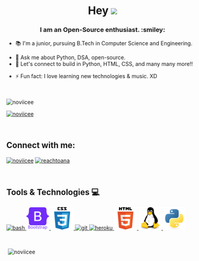 <h1 align="center">Hey <img src="https://raw.githubusercontent.com/MartinHeinz/MartinHeinz/master/wave.gif" width="30px">
</h1>
<h3 align="center">I am an Open-Source enthusiast. :smiley:</h3>

- :books: I'm a junior, pursuing B.Tech in Computer Science and Engineering.
<!--
- 🔭 Currently working on Openshift Cluster Logging & learning Go, Kubernetes & GitOps.
-->
- 💬 Ask me about Python, DSA, open-source.
- :milky_way: Let's connect to build in Python, HTML, CSS, and many many more!!
<!--
- 📫 How to reach me: You can connect with me on Instagram, LinkedIn, Twitter, Facebook by @darecoder.
-->
<!--
- 😄 Pronouns: she/her/hers
-->
- ⚡ Fun fact: I love learning new technologies & music. XD
<br/>

<p align="left"> <img src="https://komarev.com/ghpvc/?username=noviicee&label=Profile%20views&color=0e75b6&style=flat" alt="noviicee" /> </p>

<p align="left"> <a href="https://github.com/ryo-ma/github-profile-trophy"><img src="https://github-profile-trophy.vercel.app/?username=noviicee" alt="noviicee" /></a> </p>


<!--
## Work Experience :woman_technologist:
* Software Engineer intern at [Red Hat](https://www.redhat.com/en)
* Past Outreachy'20 intern with [OpenRefine](https://openrefine.org/)
* Co-founder of [Code for Cause](https://www.youtube.com/channel/UCfv8cds8AfIM3UZtAWOz6Gg)
-->
<br/>

## Connect with me:
<a href="https://dev.to/noviicee" target="blank"><img align="center" src="https://cdn.jsdelivr.net/npm/simple-icons@3.0.1/icons/dev-dot-to.svg" alt="noviicee" height="40" width="40" /></a>
<a href="https://twitter.com/reachtoana" target="blank"><img align="center" src="https://cdn.jsdelivr.net/npm/simple-icons@3.0.1/icons/twitter.svg" alt="reachtoana" height="40" width="40" /></a>
<!--
<a href="https://www.hackerearth.com/@noviicee" target="blank"><img align="center" src="https://cdn.jsdelivr.net/npm/simple-icons@3.0.1/icons/hackerearth.svg" alt="@noviicee" height="40" width="40" /></a>
<a href="https://auth.geeksforgeeks.org/user/noviicee" target="blank"><img align="center" src="https://cdn.jsdelivr.net/npm/simple-icons@3.0.1/icons/geeksforgeeks.svg" alt="noviicee" height="40" width="40" /></a>
<a href="https://discord.gg/Anamika(P)" target="blank"><img align="center" src="https://cdn.jsdelivr.net/npm/simple-icons@3.0.1/icons/discord.svg" alt="Anamika(P)" height="40" width="40" /></a>
-->
</p>
<br/>

## Tools & Technologies :computer:

<a href="https://www.gnu.org/software/bash/" target="_blank"> <img src="https://www.vectorlogo.zone/logos/gnu_bash/gnu_bash-icon.svg" alt="bash" width="60" height="60"/> </a>
<a href="https://getbootstrap.com" target="_blank"> <img src="https://raw.githubusercontent.com/devicons/devicon/master/icons/bootstrap/bootstrap-plain-wordmark.svg" alt="bootstrap" width="60" height="60"/> </a>
<a href="https://www.w3schools.com/css/" target="_blank"> <img src="https://raw.githubusercontent.com/devicons/devicon/master/icons/css3/css3-original-wordmark.svg" alt="css3" width="60" height="60"/> </a>
<a href="https://git-scm.com/" target="_blank"> <img src="https://www.vectorlogo.zone/logos/git-scm/git-scm-icon.svg" alt="git" width="60" height="60"/> </a>
<a href="https://heroku.com" target="_blank"> <img src="https://www.vectorlogo.zone/logos/heroku/heroku-icon.svg" alt="heroku" width="60" height="60"/> </a>
<a href="https://www.w3.org/html/" target="_blank"> <img src="https://raw.githubusercontent.com/devicons/devicon/master/icons/html5/html5-original-wordmark.svg" alt="html5" width="60" height="60"/> </a>
<a href="https://www.linux.org/" target="_blank"> <img src="https://raw.githubusercontent.com/devicons/devicon/master/icons/linux/linux-original.svg" alt="linux" width="60" height="60"/> </a>
<a href="https://www.python.org" target="_blank"> <img src="https://raw.githubusercontent.com/devicons/devicon/master/icons/python/python-original.svg" alt="python" width="60" height="60"/> </a>

<!--
## To know more about me: 
 :point_right:  <a href="https://darecoder.github.io">darecoder.github.io</a>
-->
<br/>

<p>&nbsp;<img align="center" src="https://github-readme-stats.vercel.app/api/?username=noviicee&show_icons=true&locale=en&theme=dark" alt="noviicee" /></p>
<!--
For a different theme of stats
<img align="center" src="https://github-readme-stats.vercel.app/api/?username=noviicee&show_icons=true&locale=en&theme=dark" />
-->
